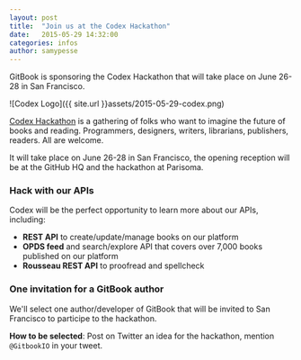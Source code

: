 ```yaml
---
layout: post
title:  "Join us at the Codex Hackathon"
date:   2015-05-29 14:32:00
categories: infos
author: samypesse
---
```


GitBook is sponsoring the Codex Hackathon that will take place on June 26-28 in San Francisco.

<!-- more -->

![Codex Logo]({{ site.url }}assets/2015-05-29-codex.png)

[Codex Hackathon](http://codexhackathon.com/) is a gathering of folks who want to imagine the future of books and reading. Programmers, designers, writers, librarians, publishers, readers.  All are welcome.

It will take place on June 26-28 in San Francisco, the opening reception will be at the GitHub HQ and the hackathon at Parisoma.

### Hack with our APIs

Codex will be the perfect opportunity to learn more about our APIs, including:

* **REST API** to create/update/manage books on our platform
* **OPDS feed** and search/explore API that covers over 7,000 books published on our platform
* **Rousseau REST API** to proofread and spellcheck

### One invitation for a GitBook author

We'll select one author/developer of GitBook that will be invited to San Francisco to participe to the hackathon.

**How to be selected**: Post on Twitter an idea for the hackathon, mention `@GitbookIO` in your tweet.
